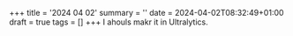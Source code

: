 +++
title = '2024 04 02'
summary = ''
date = 2024-04-02T08:32:49+01:00
draft = true
tags = []
+++
I ahouls makr it in Ultralytics.
